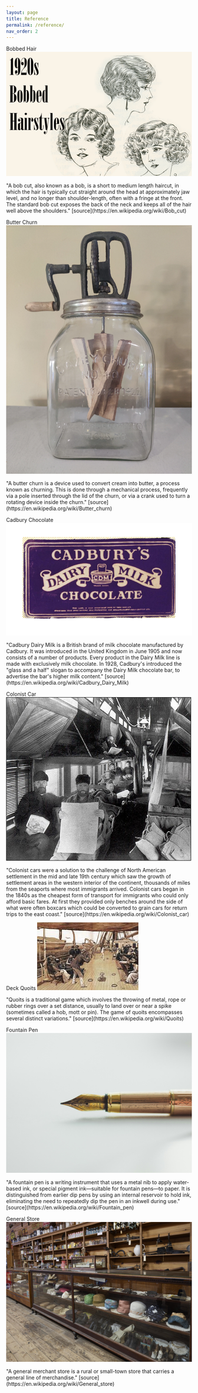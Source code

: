 ```yaml
---
layout: page
title: Reference
permalink: /reference/
nav_order: 2
---
```


Bobbed Hair 
<img src="images/A Prairie as Wide as the Sea Reference/bob.jpg"> 
<p>"A bob cut, also known as a bob, is a short to medium length haircut, in which the hair is typically cut straight around the head at approximately jaw level, and no longer than shoulder-length, often with a fringe at the front. The standard bob cut exposes the back of the neck and keeps all of the hair well above the shoulders." [source](https://en.wikipedia.org/wiki/Bob_cut) </p>

Butter Churn 
<img src="images/A Prairie as Wide as the Sea Reference/butter churn.webp"> 
<p>"A butter churn is a device used to convert cream into butter, a process known as churning. This is done through a mechanical process, frequently via a pole inserted through the lid of the churn, or via a crank used to turn a rotating device inside the churn." [source](https://en.wikipedia.org/wiki/Butter_churn) </p>

Cadbury Chocolate
<img src="images/A Prairie as Wide as the Sea Reference/cadbury chocolate.png">
<p>"Cadbury Dairy Milk is a British brand of milk chocolate manufactured by Cadbury. It was introduced in the United Kingdom in June 1905 and now consists of a number of products. Every product in the Dairy Milk line is made with exclusively milk chocolate. In 1928, Cadbury's introduced the "glass and a half" slogan to accompany the Dairy Milk chocolate bar, to advertise the bar's higher milk content." [source](https://en.wikipedia.org/wiki/Cadbury_Dairy_Milk) </p>

Colonist Car 
<img src="images/A Prairie as Wide as the Sea Reference/colonist car.jpg"> 
<p>"Colonist cars were a solution to the challenge of North American settlement in the mid and late 19th century which saw the growth of settlement areas in the western interior of the continent, thousands of miles from the seaports where most immigrants arrived. Colonist cars began in the 1840s as the cheapest form of transport for immigrants who could only afford basic fares. At first they provided only benches around the side of what were often boxcars which could be converted to grain cars for return trips to the east coast." [source](https://en.wikipedia.org/wiki/Colonist_car) </p>

Deck Quoits
<img src="images/A Prairie as Wide as the Sea Reference/deck quoits.jpg">
<p>"Quoits is a traditional game which involves the throwing of metal, rope or rubber rings over a set distance, usually to land over or near a spike (sometimes called a hob, mott or pin). The game of quoits encompasses several distinct variations." [source](https://en.wikipedia.org/wiki/Quoits)</p>

Fountain Pen
<img src="images/A Prairie as Wide as the Sea Reference/fountain pen.jpg">
<p>"A fountain pen is a writing instrument that uses a metal nib to apply water-based ink, or special pigment ink—suitable for fountain pens—to paper. It is distinguished from earlier dip pens by using an internal reservoir to hold ink, eliminating the need to repeatedly dip the pen in an inkwell during use." [source](https://en.wikipedia.org/wiki/Fountain_pen)</p>

General Store
<img src="images/A Prairie as Wide as the Sea Reference/general store.jpg"> 
<p>"A general merchant store is a rural or small-town store that carries a general line of merchandise." [source](https://en.wikipedia.org/wiki/General_store)</p>



